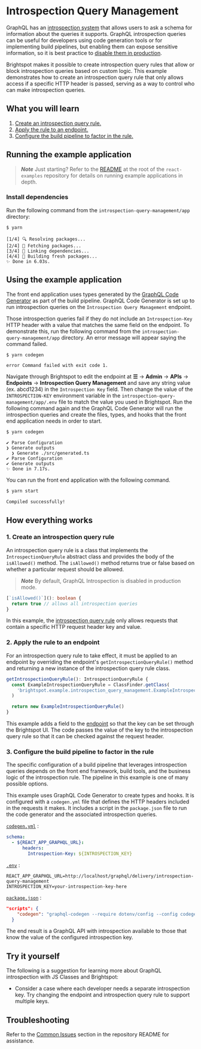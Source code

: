 # Introspection Query Management

GraphQL has an [introspection system](https://graphql.org/learn/introspection) that allows users to ask a schema for information about the queries it supports. GraphQL introspection queries can be useful for developers using code generation tools or for implementing build pipelines, but enabling them can expose sensitive information, so it is best practice to [disable them in production](https://www.apollographql.com/blog/graphql/security/why-you-should-disable-graphql-introspection-in-production/).

Brightspot makes it possible to create introspection query rules that allow or block introspection queries based on custom logic. This example demonstrates how to create an introspection query rule that only allows access if a specific HTTP header is passed, serving as a way to control who can make introspection queries.

## What you will learn

1. [Create an introspection query rule.](#1-create-an-introspection-query-rule)
2. [Apply the rule to an endpoint.](#2-apply-the-rule-to-an-endpoint)
3. [Configure the build pipeline to factor in the rule.](#3-configure-the-build-pipeline-to-factor-in-the-rule)

## Running the example application

> **_Note_** Just starting? Refer to the [README](/README.md) at the root of the `react-examples` repository for details on running example applications in depth.

### Install dependencies

Run the following command from the `introspection-query-management/app` directory:

```sh
$ yarn
```

```
[1/4] 🔍 Resolving packages...
[2/4] 🚚 Fetching packages...
[3/4] 🔗 Linking dependencies...
[4/4] 🔨 Building fresh packages...
✨ Done in 6.03s.
```

## Using the example application

The front end application uses types generated by the [GraphQL Code Generator](https://www.the-guild.dev/graphql/codegen) as part of the build pipeline. GraphQL Code Generator is set up to run introspection queries on the `Introspection Query Management` endpoint.

Those introspection queries fail if they do not include an `Introspection-Key` HTTP header with a value that matches the same field on the endpoint. To demonstrate this, run the following command from the `introspection-query-management/app` directory. An error message will appear saying the command failed.

```sh
$ yarn codegen
```

```
error Command failed with exit code 1.
```

Navigate through Brightspot to edit the endpoint at **☰** &rarr; **Admin** &rarr; **APIs** &rarr; **Endpoints** &rarr; **Introspection Query Management** and save any string value (ex. abcd1234) in the `Introspection Key` field. Then change the value of the `INTROSPECTION-KEY` environment variable in the `introspection-query-management/app/.env` file to match the value you used in Brightspot. Run the following command again and the GraphQL Code Generator will run the introspection queries and create the files, types, and hooks that the front end application needs in order to start.

```sh
$ yarn codegen
```

```
✔ Parse Configuration
❯ Generate outputs
  ❯ Generate ./src/generated.ts
✔ Parse Configuration
✔ Generate outputs
✨ Done in 7.17s.
```

You can run the front end application with the following command.

```sh
$ yarn start
```

```
Compiled successfully!
```

## How everything works

### 1. Create an introspection query rule

An introspection query rule is a class that implements the `IntrospectionQueryRule` abstract class and provides the body of the `isAllowed()` method. The `isAllowed()` method returns true or false based on whether a particular request should be allowed.

> **_Note_** By default, GraphQL Introspection is disabled in production mode.

```ts
[`isAllowed()`](): boolean {
  return true // allows all introspection queries
}
```

In this example, the [introspection query rule](./brightspot/src/brightspot/example/introspection_query_management/ExampleIntrospectionQueryRule.ts) only allows requests that contain a specific HTTP request header key and value.

### 2. Apply the rule to an endpoint

For an introspection query rule to take effect, it must be applied to an endpoint by overriding the endpoint's `getIntrospectionQueryRule()` method and returning a new instance of the introspection query rule class.

```ts
getIntrospectionQueryRule(): IntrospectionQueryRule {
  const ExampleIntrospectionQueryRule = ClassFinder.getClass(
    'brightspot.example.introspection_query_management.ExampleIntrospectionQueryRule'
  )

  return new ExampleIntrospectionQueryRule()
}
```

This example adds a field to the [endpoint](./brightspot/src/brightspot/example/introspection_query_management/IntrospectionQueryManagementEndpoint.ts) so that the key can be set through the Brightspot UI. The code passes the value of the key to the introspection query rule so that it can be checked against the request header.

### 3. Configure the build pipeline to factor in the rule

The specific configuration of a build pipeline that leverages introspection queries depends on the front end framework, build tools, and the business logic of the introspection rule. The pipeline in this example is one of many possible options.

This example uses GraphQL Code Generator to create types and hooks. It is configured with a `codegen.yml` file that defines the HTTP headers included in the requests it makes. It includes a script in the `package.json` file to run the code generator and the associated introspection queries.

[`codegen.yml`](./app/codegen.yml) :

```yml
schema:
  - ${REACT_APP_GRAPHQL_URL}:
      headers:
        Introspection-Key: ${INTROSPECTION_KEY}
```

[`.env`](./app/.env) :

```
REACT_APP_GRAPHQL_URL=http://localhost/graphql/delivery/introspection-query-management
INTROSPECTION_KEY=your-introspection-key-here
```

[`package.json`](./app/package.json) :

```json
"scripts": {
    "codegen": "graphql-codegen --require dotenv/config --config codegen.yml",
  }
```

The end result is a GraphQL API with introspection available to those that know the value of the configured introspection key.

## Try it yourself

The following is a suggestion for learning more about GraphQL introspection with JS Classes and Brightspot:

- Consider a case where each developer needs a separate introspection key. Try changing the endpoint and introspection query rule to support multiple keys.

## Troubleshooting

Refer to the [Common Issues](/README.md) section in the repository README for assistance.
